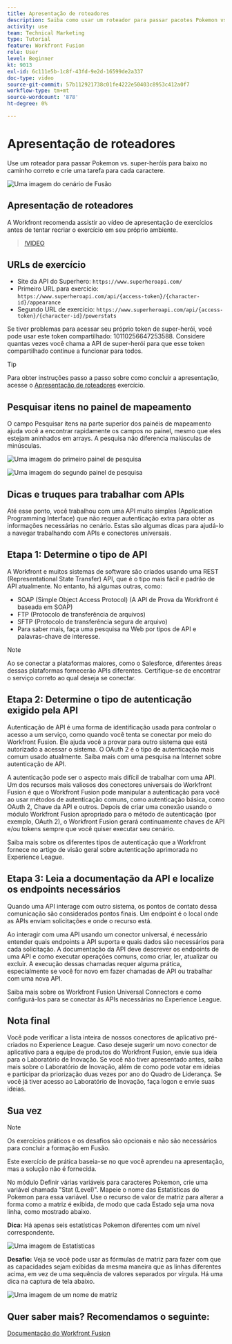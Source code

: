 ```yaml
---
title: Apresentação de roteadores
description: Saiba como usar um roteador para passar pacotes Pokemon vs. super-heróis pelo caminho correto em [!DNL Adobe Workfront Fusion].
activity: use
team: Technical Marketing
type: Tutorial
feature: Workfront Fusion
role: User
level: Beginner
kt: 9013
exl-id: 6c111e5b-1c8f-43fd-9e2d-16599de2a337
doc-type: video
source-git-commit: 57b112921738c01fe4222e50403c8953c412a0f7
workflow-type: tm+mt
source-wordcount: '878'
ht-degree: 0%

---
```


# Apresentação de roteadores

Use um roteador para passar Pokemon vs. super-heróis para baixo no caminho correto e crie uma tarefa para cada caractere.

![Uma imagem do cenário de Fusão](assets/universal-connectors-and-routing-2.png)

## Apresentação de roteadores

A Workfront recomenda assistir ao vídeo de apresentação de exercícios antes de tentar recriar o exercício em seu próprio ambiente.

>[!VIDEO](https://video.tv.adobe.com/v/335272/?quality=12&learn=on)

## URLs de exercício

* Site da API do Superhero: `https://www.superheroapi.com/`
* Primeiro URL para exercício: `https://www.superheroapi.com/api/{access-token}/{character-id}/appearance`
* Segundo URL de exercício: `https://www.superheroapi.com/api/{access-token}/{character-id}/powerstats`

Se tiver problemas para acessar seu próprio token de super-herói, você pode usar este token compartilhado: 10110256647253588. Considere quantas vezes você chama a API de super-herói para que esse token compartilhado continue a funcionar para todos.

>[!TIP]
>
>Para obter instruções passo a passo sobre como concluir a apresentação, acesse o [Apresentação de roteadores](https://experienceleague.adobe.com/docs/workfront-learn/tutorials-workfront/fusion/exercises/routers.html?lang=en) exercício.


## Pesquisar itens no painel de mapeamento

O campo Pesquisar itens na parte superior dos painéis de mapeamento ajuda você a encontrar rapidamente os campos no painel, mesmo que eles estejam aninhados em arrays. A pesquisa não diferencia maiúsculas de minúsculas.

![Uma imagem do primeiro painel de pesquisa](assets/universal-connectors-and-routing-3.png)

![Uma imagem do segundo painel de pesquisa](assets/universal-connectors-and-routing-4.png)

## Dicas e truques para trabalhar com APIs

Até esse ponto, você trabalhou com uma API muito simples (Application Programming Interface) que não requer autenticação extra para obter as informações necessárias no cenário. Estas são algumas dicas para ajudá-lo a navegar trabalhando com APIs e conectores universais.

## Etapa 1: Determine o tipo de API

A Workfront e muitos sistemas de software são criados usando uma REST (Representational State Transfer) API, que é o tipo mais fácil e padrão de API atualmente. No entanto, há algumas outras, como:

* SOAP (Simple Object Access Protocol) (A API de Prova da Workfront é baseada em SOAP)
* FTP (Protocolo de transferência de arquivos)
* SFTP (Protocolo de transferência segura de arquivo)
* Para saber mais, faça uma pesquisa na Web por tipos de API e palavras-chave de interesse.

>[!NOTE]
>
>Ao se conectar a plataformas maiores, como o Salesforce, diferentes áreas dessas plataformas fornecerão APIs diferentes. Certifique-se de encontrar o serviço correto ao qual deseja se conectar.

## Etapa 2: Determine o tipo de autenticação exigido pela API

Autenticação de API é uma forma de identificação usada para controlar o acesso a um serviço, como quando você tenta se conectar por meio do Workfront Fusion. Ele ajuda você a provar para outro sistema que está autorizado a acessar o sistema. O OAuth 2 é o tipo de autenticação mais comum usado atualmente. Saiba mais com uma pesquisa na Internet sobre autenticação de API.

A autenticação pode ser o aspecto mais difícil de trabalhar com uma API. Um dos recursos mais valiosos dos conectores universais do Workfront Fusion é que o Workfront Fusion pode manipular a autenticação para você ao usar métodos de autenticação comuns, como autenticação básica, como OAuth 2, Chave da API e outros. Depois de criar uma conexão usando o módulo Workfront Fusion apropriado para o método de autenticação (por exemplo, OAuth 2), o Workfront Fusion gerará continuamente chaves de API e/ou tokens sempre que você quiser executar seu cenário.

Saiba mais sobre os diferentes tipos de autenticação que a Workfront fornece no artigo de visão geral sobre autenticação aprimorada no Experience League.

## Etapa 3: Leia a documentação da API e localize os endpoints necessários

Quando uma API interage com outro sistema, os pontos de contato dessa comunicação são considerados pontos finais. Um endpoint é o local onde as APIs enviam solicitações e onde o recurso está.

Ao interagir com uma API usando um conector universal, é necessário entender quais endpoints a API suporta e quais dados são necessários para cada solicitação. A documentação da API deve descrever os endpoints de uma API e como executar operações comuns, como criar, ler, atualizar ou excluir. A execução dessas chamadas requer alguma prática, especialmente se você for novo em fazer chamadas de API ou trabalhar com uma nova API.

Saiba mais sobre os Workfront Fusion Universal Connectors e como configurá-los para se conectar às APIs necessárias no Experience League.

## Nota final

Você pode verificar a lista inteira de nossos conectores de aplicativo pré-criados no Experience League. Caso deseje sugerir um novo conector de aplicativo para a equipe de produtos do Workfront Fusion, envie sua ideia para o Laboratório de Inovação. Se você não tiver apresentado antes, saiba mais sobre o Laboratório de Inovação, além de como pode votar em ideias e participar da priorização duas vezes por ano do Quadro de Liderança. Se você já tiver acesso ao Laboratório de Inovação, faça logon e envie suas ideias.

## Sua vez

>[!NOTE]
>
>Os exercícios práticos e os desafios são opcionais e não são necessários para concluir a formação em Fusão.

Este exercício de prática baseia-se no que você aprendeu na apresentação, mas a solução não é fornecida.

No módulo Definir várias variáveis para caracteres Pokemon, crie uma variável chamada &quot;Stat (Level)&quot;. Mapeie o nome das Estatísticas do Pokemon para essa variável. Use o recurso de valor de matriz para alterar a forma como a matriz é exibida, de modo que cada Estado seja uma nova linha, como mostrado abaixo.

**Dica:** Há apenas seis estatísticas Pokemon diferentes com um nível correspondente.

![Uma imagem de Estatísticas](assets/universal-connectors-and-routing-5.png)

**Desafio:** Veja se você pode usar as fórmulas de matriz para fazer com que as capacidades sejam exibidas da mesma maneira que as linhas diferentes acima, em vez de uma sequência de valores separados por vírgula. Há uma dica na captura de tela abaixo.

![Uma imagem de um nome de matriz](assets/universal-connectors-and-routing-6.png)

## Quer saber mais? Recomendamos o seguinte:

[Documentação do Workfront Fusion](https://experienceleague.adobe.com/docs/workfront/using/adobe-workfront-fusion/workfront-fusion-2.html?lang=en)
